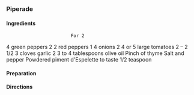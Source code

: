 
### Piperade

#### Ingredients  


							For 2

4 green peppers				2
2 red peppers					1
4 onions					2
4 or 5 large tomatoes				2 – 2 1/2
3 cloves garlic					2
3 to 4 tablespoons olive oil
Pinch of thyme
Salt and pepper
Powdered piment d'Espelette to taste		1/2 teaspoon



#### Preparation  



#### Directions  
